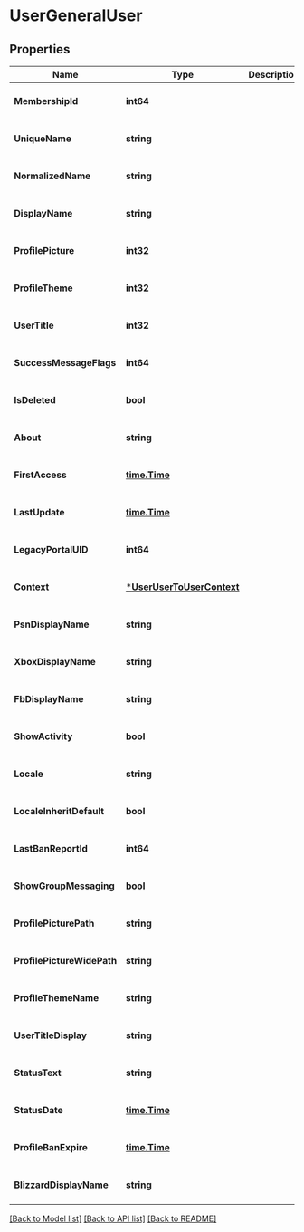 # UserGeneralUser

## Properties
Name | Type | Description | Notes
------------ | ------------- | ------------- | -------------
**MembershipId** | **int64** |  | [optional] [default to null]
**UniqueName** | **string** |  | [optional] [default to null]
**NormalizedName** | **string** |  | [optional] [default to null]
**DisplayName** | **string** |  | [optional] [default to null]
**ProfilePicture** | **int32** |  | [optional] [default to null]
**ProfileTheme** | **int32** |  | [optional] [default to null]
**UserTitle** | **int32** |  | [optional] [default to null]
**SuccessMessageFlags** | **int64** |  | [optional] [default to null]
**IsDeleted** | **bool** |  | [optional] [default to null]
**About** | **string** |  | [optional] [default to null]
**FirstAccess** | [**time.Time**](time.Time.md) |  | [optional] [default to null]
**LastUpdate** | [**time.Time**](time.Time.md) |  | [optional] [default to null]
**LegacyPortalUID** | **int64** |  | [optional] [default to null]
**Context** | [***UserUserToUserContext**](User.UserToUserContext.md) |  | [optional] [default to null]
**PsnDisplayName** | **string** |  | [optional] [default to null]
**XboxDisplayName** | **string** |  | [optional] [default to null]
**FbDisplayName** | **string** |  | [optional] [default to null]
**ShowActivity** | **bool** |  | [optional] [default to null]
**Locale** | **string** |  | [optional] [default to null]
**LocaleInheritDefault** | **bool** |  | [optional] [default to null]
**LastBanReportId** | **int64** |  | [optional] [default to null]
**ShowGroupMessaging** | **bool** |  | [optional] [default to null]
**ProfilePicturePath** | **string** |  | [optional] [default to null]
**ProfilePictureWidePath** | **string** |  | [optional] [default to null]
**ProfileThemeName** | **string** |  | [optional] [default to null]
**UserTitleDisplay** | **string** |  | [optional] [default to null]
**StatusText** | **string** |  | [optional] [default to null]
**StatusDate** | [**time.Time**](time.Time.md) |  | [optional] [default to null]
**ProfileBanExpire** | [**time.Time**](time.Time.md) |  | [optional] [default to null]
**BlizzardDisplayName** | **string** |  | [optional] [default to null]

[[Back to Model list]](../README.md#documentation-for-models) [[Back to API list]](../README.md#documentation-for-api-endpoints) [[Back to README]](../README.md)


